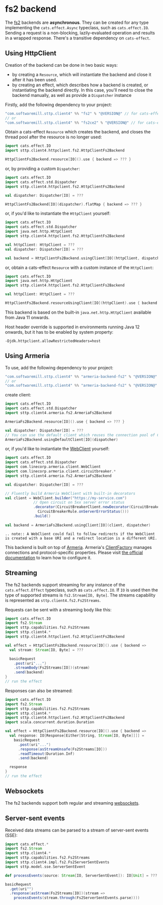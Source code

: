 # fs2 backend

The [fs2](https://github.com/functional-streams-for-scala/fs2) backends are **asynchronous**. They can be created for any type implementing the `cats.effect.Async` typeclass, such as `cats.effect.IO`. Sending a request is a non-blocking, lazily-evaluated operation and results in a wrapped response. There's a transitive dependency on `cats-effect`. 

## Using HttpClient

Creation of the backend can be done in two basic ways:

* by creating a `Resource`, which will instantiate the backend and close it after it has been used.
* by creating an effect, which describes how a backend is created, or instantiating the backend directly. In this case, you'll need to close the backend manually, as well as provide a `Dispatcher` instance

Firstly, add the following dependency to your project:

```scala
"com.softwaremill.sttp.client4" %% "fs2" % "@VERSION@" // for cats-effect 3.x & fs2 3.x
// or 
"com.softwaremill.sttp.client4" %% "fs2ce2" % "@VERSION@" // for cats-effect 2.x & fs2 2.x
```

Obtain a cats-effect `Resource` which creates the backend, and closes the thread pool after the resource is no longer used:

```scala mdoc:compile-only
import cats.effect.IO
import sttp.client4.httpclient.fs2.HttpClientFs2Backend

HttpClientFs2Backend.resource[IO]().use { backend => ??? }
```

or, by providing a custom `Dispatcher`:

```scala mdoc:compile-only
import cats.effect.IO
import cats.effect.std.Dispatcher
import sttp.client4.httpclient.fs2.HttpClientFs2Backend

val dispatcher: Dispatcher[IO] = ???

HttpClientFs2Backend[IO](dispatcher).flatMap { backend => ??? }
```

or, if you'd like to instantiate the `HttpClient` yourself:

```scala mdoc:compile-only
import cats.effect.IO
import cats.effect.std.Dispatcher
import java.net.http.HttpClient
import sttp.client4.httpclient.fs2.HttpClientFs2Backend

val httpClient: HttpClient = ???
val dispatcher: Dispatcher[IO] = ???

val backend = HttpClientFs2Backend.usingClient[IO](httpClient, dispatcher)
```

or, obtain a cats-effect `Resource` with a custom instance of the `HttpClient`:

```scala mdoc:compile-only
import cats.effect.IO
import java.net.http.HttpClient
import sttp.client4.httpclient.fs2.HttpClientFs2Backend

val httpClient: HttpClient = ???

HttpClientFs2Backend.resourceUsingClient[IO](httpClient).use { backend => ??? }
```

This backend is based on the built-in `java.net.http.HttpClient` available from Java 11 onwards.

Host header override is supported in environments running Java 12 onwards, but it has to be enabled by system property:

```
-Djdk.httpclient.allowRestrictedHeaders=host
```

## Using Armeria

To use, add the following dependency to your project:

```scala
"com.softwaremill.sttp.client4" %% "armeria-backend-fs2" % "@VERSION@" // for cats-effect 3.x & fs2 3.x
// or
"com.softwaremill.sttp.client4" %% "armeria-backend-fs2" % "@VERSION@" // for cats-effect 2.x & fs2 2.x
```

create client:

```scala mdoc:compile-only
import cats.effect.IO
import cats.effect.std.Dispatcher
import sttp.client4.armeria.fs2.ArmeriaFs2Backend

ArmeriaFs2Backend.resource[IO]().use { backend => ??? }

val dispatcher: Dispatcher[IO] = ???
// You can use the default client which reuses the connection pool of ClientFactory.ofDefault()
ArmeriaFs2Backend.usingDefaultClient[IO](dispatcher)
```

or, if you'd like to instantiate the [WebClient](https://armeria.dev/docs/client-http) yourself:

```scala mdoc:compile-only
import cats.effect.IO
import cats.effect.std.Dispatcher
import com.linecorp.armeria.client.WebClient
import com.linecorp.armeria.client.circuitbreaker.*
import sttp.client4.armeria.fs2.ArmeriaFs2Backend

val dispatcher: Dispatcher[IO] = ???

// Fluently build Armeria WebClient with built-in decorators
val client = WebClient.builder("https://my-service.com")
             // Open circuit on 5xx server error status
             .decorator(CircuitBreakerClient.newDecorator(CircuitBreaker.ofDefaultName(),
               CircuitBreakerRule.onServerErrorStatus()))
             .build()
             
val backend = ArmeriaFs2Backend.usingClient[IO](client, dispatcher)
```

```{eval-rst}
.. note:: A WebClient could fail to follow redirects if the WebClient is created with a base URI and a redirect location is a different URI.
```

This backend is built on top of [Armeria](https://armeria.dev/docs/client-http).
Armeria's [ClientFactory](https://armeria.dev/docs/client-factory) manages connections and protocol-specific properties.
Please visit [the official documentation](https://armeria.dev/docs/client-factory) to learn how to configure it.

## Streaming

The fs2 backends support streaming for any instance of the `cats.effect.Effect` typeclass, such as `cats.effect.IO`. If `IO` is used then the type of supported streams is `fs2.Stream[IO, Byte]`. The streams capability is represented as `sttp.client4.fs2.Fs2Streams`.

Requests can be sent with a streaming body like this:

```scala mdoc:compile-only
import cats.effect.IO
import fs2.Stream
import sttp.capabilities.fs2.Fs2Streams
import sttp.client4.*
import sttp.client4.httpclient.fs2.HttpClientFs2Backend

val effect = HttpClientFs2Backend.resource[IO]().use { backend =>
  val stream: Stream[IO, Byte] = ???

  basicRequest
    .post(uri"...")
    .streamBody(Fs2Streams[IO])(stream)
    .send(backend)
}
// run the effect
```

Responses can also be streamed:

```scala mdoc:compile-only
import cats.effect.IO
import fs2.Stream
import sttp.capabilities.fs2.Fs2Streams
import sttp.client4.*
import sttp.client4.httpclient.fs2.HttpClientFs2Backend
import scala.concurrent.duration.Duration

val effect = HttpClientFs2Backend.resource[IO]().use { backend =>
  val response: IO[Response[Either[String, Stream[IO, Byte]]]] =
    basicRequest
      .post(uri"...")
      .response(asStreamUnsafe(Fs2Streams[IO]))
      .readTimeout(Duration.Inf)
      .send(backend)

  response
}
// run the effect
```

## Websockets

The fs2 backends support both regular and streaming [websockets](../websockets.md).

## Server-sent events

Received data streams can be parsed to a stream of server-sent events (SSE):

```scala mdoc:compile-only
import cats.effect.*
import fs2.Stream
import sttp.client4.*
import sttp.capabilities.fs2.Fs2Streams
import sttp.client4.impl.fs2.Fs2ServerSentEvents
import sttp.model.sse.ServerSentEvent

def processEvents(source: Stream[IO, ServerSentEvent]): IO[Unit] = ???

basicRequest
  .get(uri"")
  .response(asStream(Fs2Streams[IO])(stream =>
    processEvents(stream.through(Fs2ServerSentEvents.parse))))
```
